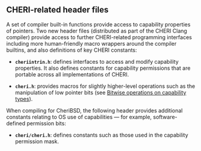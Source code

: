 ## CHERI-related header files

A set of compiler built-in functions provide access to capability properties
of pointers.
Two new header files (distributed as part of the CHERI Clang compiler)
provide access to further CHERI-related programming
interfaces including more human-friendly macro wrappers around the compiler
builtins, and also definitions of key CHERI constants:

* **`cheriintrin.h`**: defines interfaces to access and
  modify capability properties.
  It also defines constants for capability permissions that are portable
  across all implementations of CHERI.

* **`cheri.h`**: provides macros for slightly higher-level operations
  such as the manipulation of low pointer bits (see
  [Bitwise operations on capability types](../impact/bitwise-operations.html)).

When compiling for CheriBSD, the following header provides additional
constants relating to OS use of capabilities &mdash; for example, software-defined
permission bits:

* **`cheri/cheri.h`**: defines constants such as those used in the
  capability permission mask.

<!--
%`cheri/cheric.h`: defines interfaces to access and
%  modify capability properties.

\rwnote{This section may need updating once we've converged OS and compiler
  versions of cheri.h, and done any necessary header refactoring.}
-->
